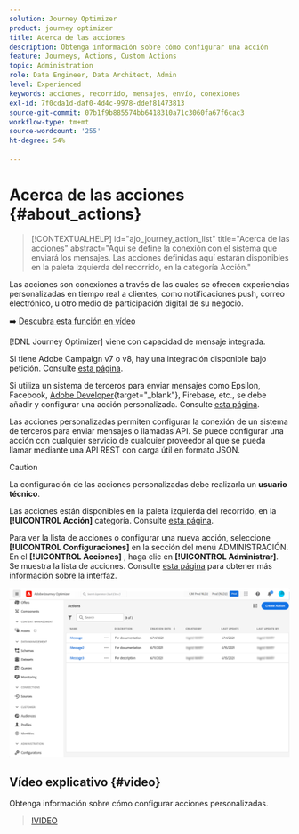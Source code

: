 ```yaml
---
solution: Journey Optimizer
product: journey optimizer
title: Acerca de las acciones
description: Obtenga información sobre cómo configurar una acción
feature: Journeys, Actions, Custom Actions
topic: Administration
role: Data Engineer, Data Architect, Admin
level: Experienced
keywords: acciones, recorrido, mensajes, envío, conexiones
exl-id: 7f0cda1d-daf0-4d4c-9978-ddef81473813
source-git-commit: 07b1f9b885574bb6418310a71c3060fa67f6cac3
workflow-type: tm+mt
source-wordcount: '255'
ht-degree: 54%

---
```


# Acerca de las acciones {#about_actions}

>[!CONTEXTUALHELP]
>id="ajo_journey_action_list"
>title="Acerca de las acciones"
>abstract="Aquí se define la conexión con el sistema que enviará los mensajes. Las acciones definidas aquí estarán disponibles en la paleta izquierda del recorrido, en la categoría Acción."

Las acciones son conexiones a través de las cuales se ofrecen experiencias personalizadas en tiempo real a clientes, como notificaciones push, correo electrónico,  u otro medio de participación digital de su negocio.

➡️ [Descubra esta función en vídeo](#video)

[!DNL Journey Optimizer] viene con capacidad de mensaje integrada.

Si tiene Adobe Campaign v7 o v8, hay una integración disponible bajo petición. Consulte [esta página](../action/acc-action.md).

Si utiliza un sistema de terceros para enviar mensajes como Epsilon, Facebook, [Adobe Developer](https://developer.adobe.com){target="_blank"}, Firebase, etc., se debe añadir y configurar una acción personalizada. Consulte [esta página](../action/about-custom-action-configuration.md).

Las acciones personalizadas permiten configurar la conexión de un sistema de terceros para enviar mensajes o llamadas API. Se puede configurar una acción con cualquier servicio de cualquier proveedor al que se pueda llamar mediante una API REST con carga útil en formato JSON.

>[!CAUTION]
>
>La configuración de las acciones personalizadas debe realizarla un **usuario técnico**.

Las acciones están disponibles en la paleta izquierda del recorrido, en la **[!UICONTROL Acción]** categoría. Consulte [esta página](../building-journeys/about-journey-activities.md#action-activities).

Para ver la lista de acciones o configurar una nueva acción, seleccione **[!UICONTROL Configuraciones]** en la sección del menú ADMINISTRACIÓN. En el  **[!UICONTROL Acciones]** , haga clic en **[!UICONTROL Administrar]**. Se muestra la lista de acciones. Consulte [esta página](../start/user-interface.md) para obtener más información sobre la interfaz.

![](assets/custom1.png)

## Vídeo explicativo {#video}

Obtenga información sobre cómo configurar acciones personalizadas.

>[!VIDEO](https://video.tv.adobe.com/v/334257?quality=12)
